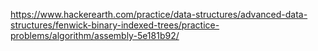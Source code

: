 https://www.hackerearth.com/practice/data-structures/advanced-data-structures/fenwick-binary-indexed-trees/practice-problems/algorithm/assembly-5e181b92/
